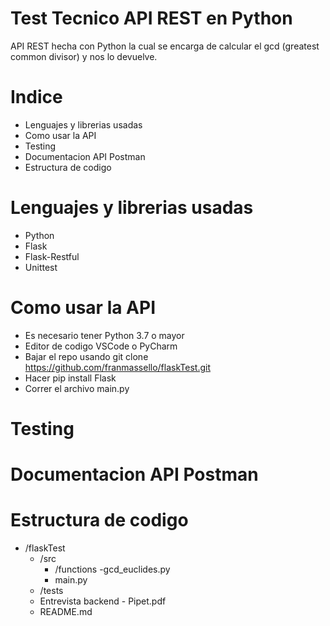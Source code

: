 # Test Tecnico API REST en Python
API REST hecha con Python la cual se encarga de calcular el gcd (greatest common divisor) y nos lo devuelve.

# Indice
- Lenguajes y librerias usadas
- Como usar la API
- Testing
- Documentacion API Postman
- Estructura de codigo

# Lenguajes y librerias usadas
- Python
- Flask
- Flask-Restful
- Unittest

# Como usar la API
- Es necesario tener Python 3.7 o mayor
- Editor de codigo VSCode o PyCharm 
- Bajar el repo usando git clone https://github.com/franmassello/flaskTest.git
- Hacer pip install Flask
- Correr el archivo main.py

# Testing
# Documentacion API Postman
# Estructura de codigo
- /flaskTest
  - /src
    - /functions
      -gcd_euclides.py
    - main.py
  - /tests
  - Entrevista backend - Pipet.pdf
  - README.md
